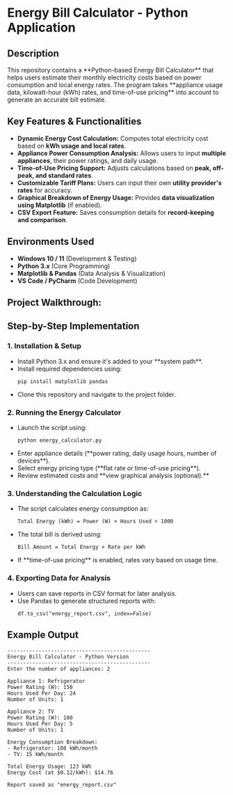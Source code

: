 <h1>Energy Bill Calculator - Python Application</h1>

<h2>Description</h2>
This repository contains a **Python-based Energy Bill Calculator** that helps users estimate their monthly electricity costs based on power consumption and local energy rates. The program takes **appliance usage data, kilowatt-hour (kWh) rates, and time-of-use pricing** into account to generate an accurate bill estimate.
<br />

<h2>Key Features & Functionalities</h2>

- <b>Dynamic Energy Cost Calculation:</b> Computes total electricity cost based on **kWh usage and local rates**.
- <b>Appliance Power Consumption Analysis:</b> Allows users to input **multiple appliances**, their power ratings, and daily usage.
- <b>Time-of-Use Pricing Support:</b> Adjusts calculations based on **peak, off-peak, and standard rates**.
- <b>Customizable Tariff Plans:</b> Users can input their own **utility provider's rates** for accuracy.
- <b>Graphical Breakdown of Energy Usage:</b> Provides **data visualization using Matplotlib** (if enabled).
- <b>CSV Export Feature:</b> Saves consumption details for **record-keeping and comparison**.

<h2>Environments Used</h2>

- <b>Windows 10 / 11</b> (Development & Testing)
- <b>Python 3.x</b> (Core Programming)
- <b>Matplotlib & Pandas</b> (Data Analysis & Visualization)
- <b>VS Code / PyCharm</b> (Code Development)

<h2>Project Walkthrough:</h2>

<h2>Step-by-Step Implementation</h2>

<h3>1. Installation & Setup</h3>
<ul>
    <li>Install Python 3.x and ensure it's added to your **system path**.</li>
    <li>Install required dependencies using:
        <pre><code>pip install matplotlib pandas</code></pre>
    </li>
    <li>Clone this repository and navigate to the project folder.</li>
</ul>

<h3>2. Running the Energy Calculator</h3>
<ul>
    <li>Launch the script using:
        <pre><code>python energy_calculator.py</code></pre>
    </li>
    <li>Enter appliance details (**power rating, daily usage hours, number of devices**).</li>
    <li>Select energy pricing type (**flat rate or time-of-use pricing**).</li>
    <li>Review estimated costs and **view graphical analysis (optional).**</li>
</ul>

<h3>3. Understanding the Calculation Logic</h3>
<ul>
    <li>The script calculates energy consumption as:
        <pre><code>Total Energy (kWh) = Power (W) × Hours Used ÷ 1000</code></pre>
    </li>
    <li>The total bill is derived using:
        <pre><code>Bill Amount = Total Energy × Rate per kWh</code></pre>
    </li>
    <li>If **time-of-use pricing** is enabled, rates vary based on usage time.</li>
</ul>

<h3>4. Exporting Data for Analysis</h3>
<ul>
    <li>Users can save reports in CSV format for later analysis.</li>
    <li>Use Pandas to generate structured reports with:
        <pre><code>df.to_csv("energy_report.csv", index=False)</code></pre>
    </li>
</ul>

<h2>Example Output</h2>

```plaintext
----------------------------------------------
Energy Bill Calculator - Python Version
----------------------------------------------
Enter the number of appliances: 2

Appliance 1: Refrigerator
Power Rating (W): 150
Hours Used Per Day: 24
Number of Units: 1

Appliance 2: TV
Power Rating (W): 100
Hours Used Per Day: 5
Number of Units: 1

Energy Consumption Breakdown:
- Refrigerator: 108 kWh/month
- TV: 15 kWh/month

Total Energy Usage: 123 kWh
Energy Cost (at $0.12/kWh): $14.76

Report saved as "energy_report.csv"
